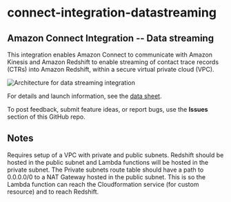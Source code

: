 # connect-integration-datastreaming
## Amazon Connect Integration -- Data streaming

This integration enables Amazon Connect to communicate with Amazon Kinesis and Amazon Redshift to enable streaming of contact trace records (CTRs) into Amazon Redshift, within a secure virtual private cloud (VPC).

![Architecture for data streaming integration](https://d0.awsstatic.com/partner-network/QuickStart/connect/connect-integration-datastreaming-architecture.png)

For details and launch information, see the [data sheet](https://fwd.aws/KWN3A).

To post feedback, submit feature ideas, or report bugs, use the **Issues** section of this GitHub repo.


## Notes
Requires setup of a VPC with private and public subnets.  Redshift should be hosted in the public subnet and Lambda functions will be hosted in the private subnet.  The Private subnets route table should have a path to 0.0.0.0/0 to a NAT Gateway hosted in the public subnet.  This is so the Lambda function can reach the Cloudformation service (for custom resource) and to reach Redshift.
